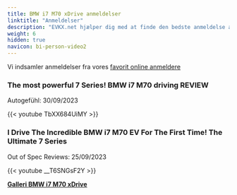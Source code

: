 ```yaml
---
title: BMW i7 M70 xDrive anmeldelser
linktitle: "Anmeldelser"
description: "EVKX.net hjælper dig med at finde den bedste anmeldelse af denne model."
weight: 6
hidden: true
navicon: bi-person-video2
---
```

Vi indsamler anmeldelser fra vores [favorit online anmeldere](../../../../../guides/evreviewers/)

<div class="container text-center shadow p-2 pe-4 mb-5 bg-body-tertiary rounded border">
<h3>The most powerful 7 Series! BMW i7 M70 driving REVIEW</h3>
<p>Autogefühl: 30/09/2023</p>

{{< youtube TbXX684UiMY >}}

</div>
<div class="container text-center shadow p-2 pe-4 mb-5 bg-body-tertiary rounded border">
<h3>I Drive The Incredible BMW i7 M70 EV For The First Time! The Ultimate 7 Series</h3>
<p>Out of Spec Reviews: 25/09/2023</p>

{{< youtube __T6SNGsF2Y >}}

</div>
<div class="mt-3 mb-3">
<a href="../gallery/" class="text-decoration-none text-black">
<strong><i class="bi-arrow-left"></i>Galleri  </strong>
</a>
<a href="../" class="text-decoration-none text-black float-end">
<strong>BMW i7 M70 xDrive <i class="bi-arrow-right"></i></strong>
</a>
</div>
